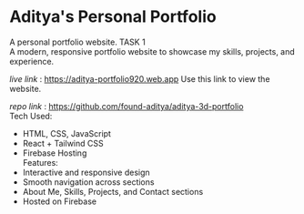 # Aditya's Personal Portfolio
A personal portfolio website. TASK 1 <br>
A modern, responsive portfolio website to showcase my skills, projects, and experience.

*live link* : https://aditya-portfolio920.web.app 
Use this link to view the website.

*repo link* : https://github.com/found-aditya/aditya-3d-portfolio  <br>
 Tech Used:
- HTML, CSS, JavaScript  
- React + Tailwind CSS  
- Firebase Hosting  
Features:
- Interactive and responsive design  
- Smooth navigation across sections  
- About Me, Skills, Projects, and Contact sections  
- Hosted on Firebase  



